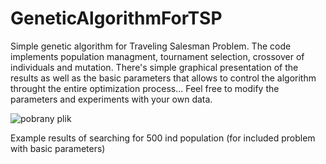 # GeneticAlgorithmForTSP

Simple genetic algorithm for Traveling Salesman Problem. The code implements population managment, tournament selection, crossover of individuals and mutation. There's simple graphical presentation of the results as well as the basic parameters that allows to control the algorithm throught the entire optimization process... Feel free to modify the parameters and experiments with your own data.

![pobrany plik](https://github.com/DARTHxMICHAEL/GeneticAlgorithmForTSP/assets/30693125/706fd802-e911-460c-901d-9044329d8cce)

Example results of searching for 500 ind population (for included problem with basic parameters)
